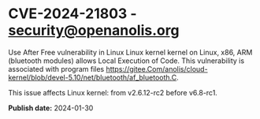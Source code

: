 # CVE-2024-21803 - security@openanolis.org

Use After Free vulnerability in Linux Linux kernel kernel on Linux, x86, ARM (bluetooth modules) allows Local Execution of Code. This vulnerability is associated with program files https://gitee.Com/anolis/cloud-kernel/blob/devel-5.10/net/bluetooth/af_bluetooth.C.

This issue affects Linux kernel: from v2.6.12-rc2 before v6.8-rc1.



**Publish date:** 2024-01-30
